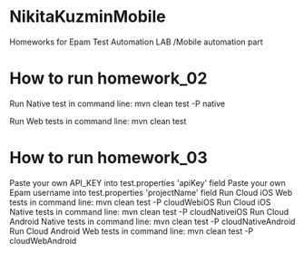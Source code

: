 # NikitaKuzminMobile
Homeworks for Epam Test Automation LAB /Mobile automation part

# How to run homework_02
Run Native test in command line: mvn clean test -P native

Run Web tests in command line: mvn clean test

# How to run homework_03

Paste your own API_KEY into test.properties 'apiKey' field
Paste your own Epam username into test.properties 'projectName' field
Run Cloud iOS Web tests in command line: mvn clean test -P cloudWebiOS
Run Cloud iOS Native tests in command line: mvn clean test -P cloudNativeiOS
Run Cloud Android Native tests in command line: mvn clean test -P cloudNativeAndroid
Run Cloud Android Web tests in command line: mvn clean test -P cloudWebAndroid
